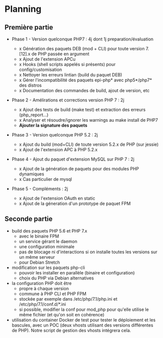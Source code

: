 # Planning

## Première partie

* Phase 1 - Version quelconque PHP7 : 4j dont 1j preparation/évaluation
  * x Génération des paquets DEB (mod + CLI) pour toute version 7.[12].x de PHP passée en argument
  * x Ajout de l'extension APCu
  * x Hooks (shell scripts appelés si présents) pour config/customisation
  * x Nettoyer les erreurs lintian (build du paquet DEB)
  * x Gérer l'incompatibilité des paquets epi-php* avec php5*/php7* des distros
  * x Documentation des commandes de build, ajout de version, etc

* Phase 2 - Amélirations et corrections version PHP 7 : 2j 
  * x Ajout des tests de build (make test) et extraction des erreurs (php_report...)
  * x Analyser et résoudre/ignorer les warnings au make install de PHP7
  * __Ajouter la signature des paquets__

* Phase 3 - Version quelconque PHP 5.2 : 2j
  * x Ajout du build (mod+CLI) de toute version 5.2.x de PHP (sur jessie)
  * x Ajout de l'extension APC à PHP 5.2.x
  
* Phase 4 - Ajout du paquet d'extension MySQL sur PHP 7 : 2j
  * x Ajout de la génération de paquets pour des modules PHP dynamiques
  * x Cas particulier de mysql

* Phase 5 - Compléments : 2j
  * x Ajout de l'extension OAuth en static
  * x Ajout de la géneration d'un prototype de paquet FPM
  
## Seconde partie

* build des paquets PHP 5.6 et PHP 7.x
  * avec le binaire FPM
  * un service gérant le daemon
  * une configuration minimale
  * pas de blocage ni d'interactions si on installe toutes les versions sur un même serveur
  * pour Debian Stretch
* modification sur les paquets php-cli
  * pouvoir les installer en parallèle (binaire et configuration)
  * choix du PHP via Debian alternatives
* la configuration PHP doit être
  * propre à chaque version
  * commune à PHP CLI et PHP FPM
  * stockée par exemple dans /etc/php/7.1/php.ini et /etc/php/7.1/conf.d/*.ini
  * si possible, modifier la conf pour mod_php pour qu'elle utilise le même fichier (et qu'on soit en cohérence)
* utilisation du container Docker de test pour tester le déploiement et les bascules, avec un POC (deux vhosts utilisant des versions différentes de PHP). Notre script de gestion des vhosts intégrera cela.
